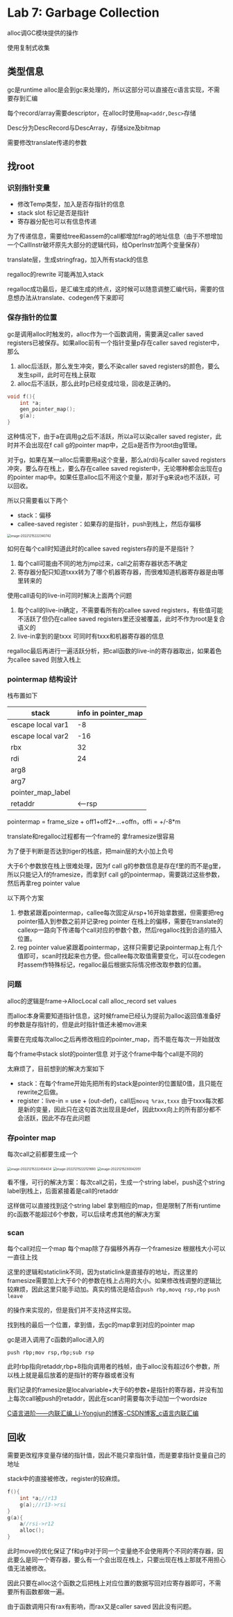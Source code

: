 # Lab 7: Garbage Collection

alloc调GC模块提供的操作

使用复制式收集

## 类型信息

gc是runtime alloc是会到gc来处理的，所以这部分可以直接在c语言实现，不需要存到汇编

每个record/array需要descriptor，在alloc时使用`map<addr,Desc>`存储

Desc分为DescRecord与DescArray，存储size及bitmap

需要修改translate传递的参数

## 找root

### 识别指针变量

- 修改Temp类型，加入是否存指针的信息
- stack slot 标记是否是指针
- 寄存器分配也可以有信息传递

为了传递信息，需要给tree和assem的call都增加frag的地址信息（由于不想增加一个CallInstr破坏原先大部分的逻辑代码，给OperInstr加两个变量保存）

translate层，生成stringfrag，加入所有stack的信息

regalloc的rewrite 可能再加入stack

regalloc成功最后，是汇编生成的终点，这时候可以随意调整汇编代码，需要的信息想办法从translate、codegen传下来即可

### 保存指针的位置

gc是调用alloc时触发的，alloc作为一个函数调用，需要满足caller saved registers已被保存。如果alloc前有一个指针变量p存在caller saved register中，那么

1. alloc后活跃，那么发生冲突，要么不染caller saved registers的颜色，要么发生spill，此时可在栈上获取
2. alloc后不活跃，那么此时p已经变成垃圾，回收是正确的。

```c++
void f(){
	int *a;
    gen_pointer_map();
    g(a);
}
```

这种情况下，由于a在调用g之后不活跃，所以a可以染caller saved register，此时并不会出现在f call g的pointer map中，之后a是否作为root由g管理。

对于g，如果在某一alloc后需要用a这个变量，那么a(rdi)与caller saved registers冲突，要么存在栈上，要么存在callee saved register中，无论哪种都会出现在g的pointer map中。如果任意alloc后不用这个变量，那对于g来说a也不活跃，可以回收。

所以只需要看以下两个

- stack：偏移
- callee-saved register：如果存的是指针，push到栈上，然后存偏移

<img src="C:\Users\Shen\AppData\Roaming\Typora\typora-user-images\image-20221215222340742.png" alt="image-20221215222340742" style="zoom:50%;" />

如何在每个call时知道此时的callee saved registers存的是不是指针？

1. 每个call可能由不同的地方jmp过来，call之前寄存器状态不确定
2. 寄存器分配只知道txxx转为了哪个机器寄存器，而很难知道机器寄存器是由哪里转来的

使用call语句的live-in可同时解决上面两个问题

1. 每个call的live-in确定，不需要看所有的callee saved registers，有些值可能不活跃了但仍在callee saved registers里还没被覆盖，此时不作为root是复合语义的
2. live-in拿到的是txxx 可同时有txxx和机器寄存器的信息

regalloc最后再进行一遍活跃分析，把call函数的live-in的寄存器取出，如果着色为callee saved 则放入栈上

### pointermap 结构设计

栈布置如下

| stack             | info in pointer_map |
| ----------------- | ------------------- |
| escape local var1 | -8                  |
| escape local var2 | -16                 |
| rbx               | 32                  |
| rdi               | 24                  |
| arg8              |                     |
| arg7              |                     |
| pointer_map_label |                     |
| retaddr           | <--rsp              |

pointermap = frame_size + off1+off2+...+offn，offi = +/-8*m

translate和regalloc过程都有一个frame的 拿framesize很容易

为了便于判断是否达到tiger的栈底，把main层的大小加上负号

大于6个参数放在栈上很难处理，因为f call g的参数信息是存在f里的而不是g里，所以只能记入f的framesize，而拿到f call g的pointermap，需要跳过这些参数，然后再拿reg pointer value

以下两个方案

1. 参数紧跟着pointermap，callee每次固定从rsp+16开始拿数据，但需要把reg pointer插入到参数之前并记录reg pointer 在栈上的偏移，需要在translate的callexp一路向下传递每个call对应的参数个数，然后regalloc找到合适的插入位置。
2. reg pointer value紧跟着pointermap，这样只需要记录pointermap上有几个值即可，scan时找起来也方便。但callee每次取值需要变化，可以在codegen时assem作特殊标记，regalloc最后根据实际情况修改取参数的位置。

### 问题

alloc的逻辑是frame->AllocLocal  call alloc_record  set values

而alloc本身需要知道指针信息，这时候frame已经认为提前为alloc返回值准备好的参数是存指针的，但是此时指针值还未被mov进来

需要在完成每次alloc之后再修改相应的pointer_map，而不能在每次一开始就改

每个frame中stack slot的pointer信息 对于这个frame中每个call是不同的

太麻烦了，目前想到的解决方案如下

- stack：在每个frame开始先把所有的stack是pointer的位置赋0值，且只能在rewrite之后做。
- register：live-in = use + (out-def)，call后`movq %rax,txxx` 由于txxx每次都是新的变量，因此只在这句首次出现且是def，因此txxx向上的所有部分都不会活跃，因此不存在此问题

### 存pointer map

每次call之前都要生成一个

<img src="C:\Users\Shen\AppData\Roaming\Typora\typora-user-images\image-20221215222454434.png" alt="image-20221215222454434" style="zoom:50%;" />

<img src="C:\Users\Shen\AppData\Roaming\Typora\typora-user-images\image-20221215222121693.png" alt="image-20221215222121693" style="zoom:50%;" />

<img src="C:\Users\Shen\AppData\Roaming\Typora\typora-user-images\image-20221215230042051.png" alt="image-20221215230042051" style="zoom:50%;" />

看不懂，可行的解决方案：每次call之前，生成一个string label，push这个string label到栈上，后面紧接着是call的retaddr

这样做可以直接找到这个string label 拿到相应的map，但是限制了所有runtime的c函数不能超过6个参数，可以后续考虑其他的解决方案

### scan

每个call对应一个map  每个map除了存偏移外再存一个framesize 根据栈大小可以一直往上找

这里的逻辑和staticlink不同，因为staticlink是直接存的地址，而这里的framesize需要加上大于6个的参数在栈上占用的大小。如果修改栈调整的逻辑比较麻烦，因此这里只能手动加。真实的情况是结合`push rbp,movq rsp,rbp` `push` `leave`

的操作来实现的，但是我们并不支持这样实现。

找到栈的最后一个位置，拿到值，去gc的map拿到对应的pointer map

gc是进入调用了c函数的alloc进入的

`push rbp;mov rsp,rbp;sub rsp`

此时rbp指向retaddr,rbp+8指向调用者的栈帧，由于alloc没有超过6个参数，所以栈上就是最后放着的是指针的寄存器或者没有

我们记录的framesize是localvariable+大于6的参数+是指针的寄存器，并没有加上每次call被push的retaddr，因此在scan时需要每次手动加一个wordsize

[C语言进阶——内联汇编_Li-Yongjun的博客-CSDN博客_c语言内联汇编](https://blog.csdn.net/lyndon_li/article/details/118471845)

## 回收

需要更改程序变量存储的指针值，因此不能只拿指针值，而是要拿指针变量自己的地址

stack中的直接被修改，register的较麻烦。

```c++
f(){
	int *a;//r13
	g(a);//r13->rsi
}
g(a){
	a//rsi->r12
    alloc();
}
```

此时move的优化保证了f和g中对于同一个变量绝不会使用两个不同的寄存器，因此要么是同一个寄存器，要么有一个会出现在栈上，只要出现在栈上那就不用担心值无法被修改。

因此只要在alloc这个函数之后把栈上对应位置的数据写回对应寄存器即可，不需要所有函数都做一遍。

由于函数调用只有rax有影响，而rax又是caller saved 因此没有问题。
